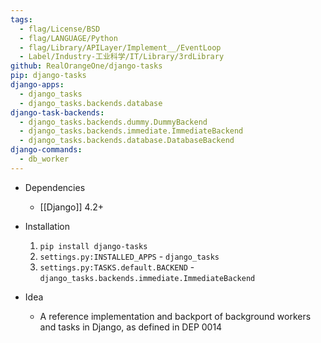```yaml
---
tags:
  - flag/License/BSD
  - flag/LANGUAGE/Python
  - flag/Library/APILayer/Implement__/EventLoop
  - Label/Industry-工业科学/IT/Library/3rdLibrary
github: RealOrangeOne/django-tasks
pip: django-tasks
django-apps:
  - django_tasks
  - django_tasks.backends.database
django-task-backends:
  - django_tasks.backends.dummy.DummyBackend
  - django_tasks.backends.immediate.ImmediateBackend
  - django_tasks.backends.database.DatabaseBackend
django-commands:
  - db_worker
---
```


- Dependencies
    - [[Django]] 4.2+

- Installation
    1. `pip install django-tasks`
    2. `settings.py:INSTALLED_APPS` - `django_tasks`
    3. `settings.py:TASKS.default.BACKEND` - `django_tasks.backends.immediate.ImmediateBackend`

- Idea
    - A reference implementation and backport of background workers and tasks in Django, as defined in DEP 0014
